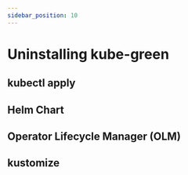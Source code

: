 ```yaml
---
sidebar_position: 10
---
```


# Uninstalling kube-green

## kubectl apply


## Helm Chart


## Operator Lifecycle Manager (OLM)


## kustomize
